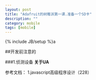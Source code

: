 ```yaml
---
layout: post
title: "Adafruit的树莓派第一课.准备一个SD卡"
description: ""
category: mobile 
tags: [mobile]
---
```

{% include JB/setup %}a

##开发前注意的

###1.侦测设备
**关于UA**


参考文档：
1.javascript高级程序设计（228）
